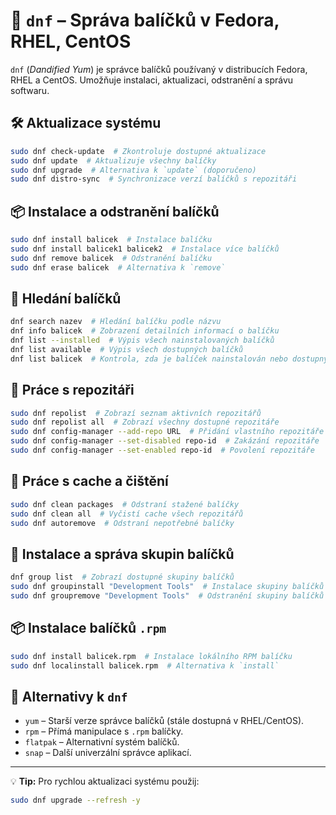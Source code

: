 # 🚀 `dnf` – Správa balíčků v Fedora, RHEL, CentOS

`dnf` (*Dandified Yum*) je správce balíčků používaný v distribucích Fedora, RHEL a CentOS. Umožňuje instalaci, aktualizaci, odstranění a správu softwaru.

## 🛠 Aktualizace systému
```bash
sudo dnf check-update  # Zkontroluje dostupné aktualizace
sudo dnf update  # Aktualizuje všechny balíčky
sudo dnf upgrade  # Alternativa k `update` (doporučeno)
sudo dnf distro-sync  # Synchronizace verzí balíčků s repozitáři
```

## 📦 Instalace a odstranění balíčků
```bash
sudo dnf install balicek  # Instalace balíčku
sudo dnf install balicek1 balicek2  # Instalace více balíčků
sudo dnf remove balicek  # Odstranění balíčku
sudo dnf erase balicek  # Alternativa k `remove`
```

## 🔎 Hledání balíčků
```bash
dnf search nazev  # Hledání balíčku podle názvu
dnf info balicek  # Zobrazení detailních informací o balíčku
dnf list --installed  # Výpis všech nainstalovaných balíčků
dnf list available  # Výpis všech dostupných balíčků
dnf list balicek  # Kontrola, zda je balíček nainstalován nebo dostupný
```

## 📁 Práce s repozitáři
```bash
sudo dnf repolist  # Zobrazí seznam aktivních repozitářů
sudo dnf repolist all  # Zobrazí všechny dostupné repozitáře
sudo dnf config-manager --add-repo URL  # Přidání vlastního repozitáře
sudo dnf config-manager --set-disabled repo-id  # Zakázání repozitáře
sudo dnf config-manager --set-enabled repo-id  # Povolení repozitáře
```

## 🔄 Práce s cache a čištění
```bash
sudo dnf clean packages  # Odstraní stažené balíčky
sudo dnf clean all  # Vyčistí cache všech repozitářů
sudo dnf autoremove  # Odstraní nepotřebné balíčky
```

## 📝 Instalace a správa skupin balíčků
```bash
dnf group list  # Zobrazí dostupné skupiny balíčků
sudo dnf groupinstall "Development Tools"  # Instalace skupiny balíčků
sudo dnf groupremove "Development Tools"  # Odstranění skupiny balíčků
```

## 📦 Instalace balíčků `.rpm`
```bash
sudo dnf install balicek.rpm  # Instalace lokálního RPM balíčku
sudo dnf localinstall balicek.rpm  # Alternativa k `install`
```

## 🔄 Alternativy k `dnf`
- `yum` – Starší verze správce balíčků (stále dostupná v RHEL/CentOS).
- `rpm` – Přímá manipulace s `.rpm` balíčky.
- `flatpak` – Alternativní systém balíčků.
- `snap` – Další univerzální správce aplikací.

---
💡 **Tip:** Pro rychlou aktualizaci systému použij:
```bash
sudo dnf upgrade --refresh -y
```

